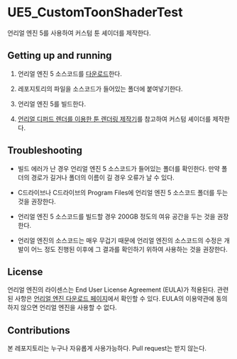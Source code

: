 # UE5_CustomToonShaderTest

언리얼 엔진 5를 사용하여 커스텀 툰 셰이더를 제작한다.

## Getting up and running

1. 언리얼 엔진 5 소스코드를 [다운로드](https://docs.unrealengine.com/5.3/ko/downloading-unreal-engine-source-code/)한다.

2. 레포지토리의 파일을 소스코드가 들어있는 폴더에 붙여넣기한다.

3. 언리얼 엔진 5를 빌드한다.

4. [언리얼 디퍼드 렌더를 이용한 툰 렌더링 제작기](https://epiclounge.co.kr/contents/replay_view.php?idx=1270)를 참고하여 커스텀 셰이더를 제작한다.

## Troubleshooting

- 빌드 에러가 난 경우 언리얼 엔진 5 소스코드가 들어있는 폴더를 확인한다. 만약 폴더의 경로가 길거나 폴더의 이름이 길 경우 오류가 날 수 있다.

- C드라이브나 C드라이브의 Program Files에 언리얼 엔진 5 소스코드 폴더를 두는 것을 권장한다.

- 언리얼 엔진 5 소스코드를 빌드할 경우 200GB 정도의 여유 공간을 두는 것을 권장한다.

- 언리얼 엔진의 소스코드는 매우 무겁기 때문에 언리얼 엔진의 소스코드의 수정은 개발이 어느 정도 진행된 이후에 그 결과를 확인하기 위하여 사용하는 것을 권장한다.

## License

언리얼 엔진의 라이센스는 End User License Agreement (EULA)가 적용된다. 관련된 사항은 [언리얼 엔진 다운로드 페이지](https://www.unrealengine.com/ko/download)에서 확인할 수 있다.
EULA의 이용약관에 동의하지 않으면 언리얼 엔진을 사용할 수 없다.

## Contributions

본 레포지토리는 누구나 자유롭게 사용가능하다. Pull request는 받지 않는다.
